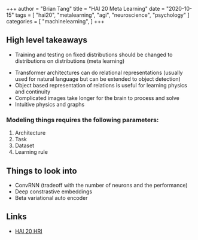 +++
author = "Brian Tang"
title = "HAI 20 Meta Learning"
date = "2020-10-15"
tags = [
    "hai20",
    "metalearning",
    "agi",
    "neuroscience",
    "psychology"
]
categories = [
    "machinelearning",
]
+++
## High level takeaways
- Training and testing on fixed distributions should be changed to distributions on distributions (meta learning)
<!--more-->
- Transformer architectures can do relational representations (usually used for natural language but can be extended to object detection)
- Object based representation of relations is useful for learning physics and continuity
- Complicated images take longer for the brain to process and solve
- Intuitive physics and graphs

### Modeling things requires the following parameters:
1. Architecture
2. Task
3. Dataset
4. Learning rule

## Things to look into
- ConvRNN (tradeoff with the number of neurons and the performance)
- Deep constrastive embeddings
- Beta variational auto encoder

## Links
- [HAI 20 HRI]({{<ref"/20201015-hri-learning">}})